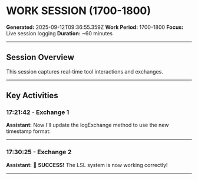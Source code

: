 # WORK SESSION (1700-1800)

**Generated:** 2025-09-12T09:36:55.359Z
**Work Period:** 1700-1800
**Focus:** Live session logging
**Duration:** ~60 minutes

---

## Session Overview

This session captures real-time tool interactions and exchanges.

---

## Key Activities

### 17:21:42 - Exchange 1

**Assistant:** Now I'll update the logExchange method to use the new timestamp format:

---

### 17:30:25 - Exchange 2

**Assistant:** 🎉 **SUCCESS!** The LSL system is now working correctly!

---

